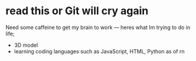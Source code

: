 # read this or Git will cry again
Need some caffeine to get my brain to work — heres what Im trying to do in life;
- 3D model
- learning coding languages such as JavaScript, HTML, Python as of rn
